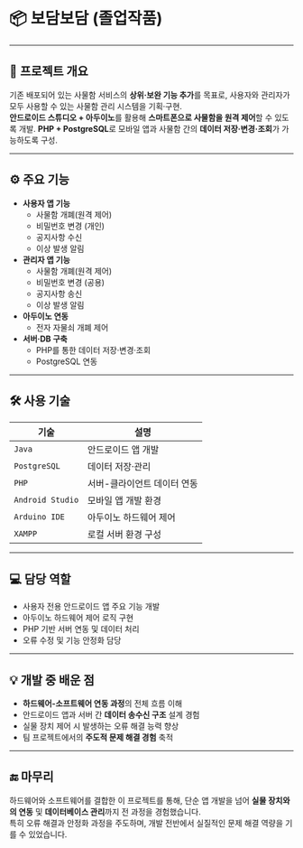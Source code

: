 # 📦 보담보담 (졸업작품)

---

## 📌 프로젝트 개요
기존 배포되어 있는 사물함 서비스의 **상위·보완 기능 추가**를 목표로, 사용자와 관리자가 모두 사용할 수 있는 사물함 관리 시스템을 기획·구현.  
**안드로이드 스튜디오 + 아두이노**를 활용해 **스마트폰으로 사물함을 원격 제어**할 수 있도록 개발.
**PHP + PostgreSQL**로 모바일 앱과 사물함 간의 **데이터 저장·변경·조회**가 가능하도록 구성.

---

## ⚙️ 주요 기능
- **사용자 앱 기능**
  - 사물함 개폐(원격 제어)
  - 비밀번호 변경 (개인)
  - 공지사항 수신
  - 이상 발생 알림
- **관리자 앱 기능**
  - 사물함 개폐(원격 제어)
  - 비밀번호 변경 (공용)
  - 공지사항 송신
  - 이상 발생 알림
- **아두이노 연동**
  - 전자 자물쇠 개폐 제어
- **서버·DB 구축**
  - PHP를 통한 데이터 저장·변경·조회
  - PostgreSQL 연동

---

## 🛠️ 사용 기술
| 기술 | 설명 |
|------|------|
| `Java` | 안드로이드 앱 개발 |
| `PostgreSQL` | 데이터 저장·관리 |
| `PHP` | 서버-클라이언트 데이터 연동 |
| `Android Studio` | 모바일 앱 개발 환경 |
| `Arduino IDE` | 아두이노 하드웨어 제어 |
| `XAMPP` | 로컬 서버 환경 구성 |

---

## 💻 담당 역할
- 사용자 전용 안드로이드 앱 주요 기능 개발
- 아두이노 하드웨어 제어 로직 구현
- PHP 기반 서버 연동 및 데이터 처리
- 오류 수정 및 기능 안정화 담당

---

## 💡 개발 중 배운 점
- **하드웨어-소프트웨어 연동 과정**의 전체 흐름 이해
- 안드로이드 앱과 서버 간 **데이터 송수신 구조** 설계 경험
- 실물 장치 제어 시 발생하는 오류 해결 능력 향상
- 팀 프로젝트에서의 **주도적 문제 해결 경험** 축적

---

## 🔚 마무리
하드웨어와 소프트웨어를 결합한 이 프로젝트를 통해, 단순 앱 개발을 넘어 **실물 장치와의 연동** 및 **데이터베이스 관리**까지 전 과정을 경험했습니다.  
특히 오류 해결과 안정화 과정을 주도하며, 개발 전반에서 실질적인 문제 해결 역량을 기를 수 있었습니다.
